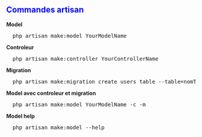 <h2 style="color:blue">Commandes artisan</h2>
<p>
  <strong>Model</strong>
</p>

<pre>
  php artisan make:model YourModelName
</pre>

<p>
  <strong>Controleur</strong>
</p>

<pre>
  php artisan make:controller YourControllerName
</pre>

<p>
  <strong>Migration</strong>
</p>

<pre>
  php artisan make:migration create_users_table --table=nomTable --create
</pre>

<p>
  <strong>Model avec controleur et migration</strong>
</p>

<pre>
  php artisan make:model YourModelName -c -m
</pre>

<p>
  <strong>Model help</strong>
</p>

<pre>
  php artisan make:model --help
</pre>

